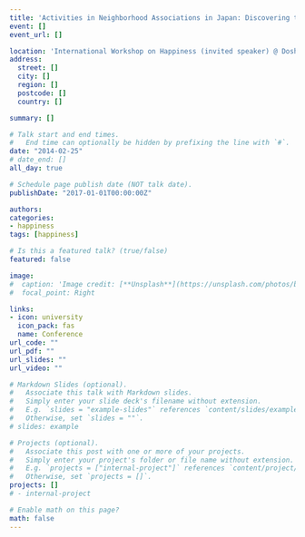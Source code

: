 ```yaml
---
title: 'Activities in Neighborhood Associations in Japan: Discovering the Drivers of Procedural Utility'
event: []
event_url: []

location: 'International Workshop on Happiness (invited speaker) @ Doshisha University, Kyoto.'
address:
  street: []
  city: []
  region: []
  postcode: []
  country: []

summary: []

# Talk start and end times.
#   End time can optionally be hidden by prefixing the line with `#`.
date: "2014-02-25"
# date_end: []
all_day: true

# Schedule page publish date (NOT talk date).
publishDate: "2017-01-01T00:00:00Z"

authors: 
categories:
- happiness
tags: [happiness]

# Is this a featured talk? (true/false)
featured: false

image:
#  caption: 'Image credit: [**Unsplash**](https://unsplash.com/photos/bzdhc5b3Bxs)'
#  focal_point: Right

links:
- icon: university
  icon_pack: fas
  name: Conference
url_code: ""
url_pdf: ""
url_slides: ""
url_video: ""

# Markdown Slides (optional).
#   Associate this talk with Markdown slides.
#   Simply enter your slide deck's filename without extension.
#   E.g. `slides = "example-slides"` references `content/slides/example-slides.md`.
#   Otherwise, set `slides = ""`.
# slides: example

# Projects (optional).
#   Associate this post with one or more of your projects.
#   Simply enter your project's folder or file name without extension.
#   E.g. `projects = ["internal-project"]` references `content/project/deep-learning/index.md`.
#   Otherwise, set `projects = []`.
projects: []
# - internal-project

# Enable math on this page?
math: false
---
```


<!--
# Slides can be added in a few ways:

# - **Create** slides using Academic's [*Slides*](https://sourcethemes.com/academic/docs/managing-content/#create-slides) feature # and link using `slides` parameter in the front matter of the talk file
# - **Upload** an existing slide deck to `static/` and link using `url_slides` parameter in the front matter of the talk file
# - **Embed** your slides (e.g. Google Slides) or presentation video on this page using 
# [shortcodes](https://sourcethemes.com/academic/docs/writing-markdown-latex/).

# Further talk details can easily be added to this page using *Markdown* and $\rm \LaTeX$ math code.
-->
